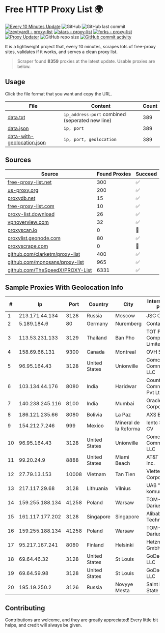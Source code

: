
# Free HTTP Proxy List 🌍

[![Every 10 Minutes Update](https://github.com/mertguvencli/http-proxy-list/actions/workflows/main.yml/badge.svg?branch=main)](https://github.com/mertguvencli/http-proxy-list/actions/workflows/main.yml)
![GitHub](https://img.shields.io/github/license/mertguvencli/http-proxy-list)
![GitHub last commit](https://img.shields.io/github/last-commit/mertguvencli/http-proxy-list)
[![zevtyardt - proxy-list](https://img.shields.io/static/v1?label=zevtyardt&message=proxy-list&color=blue&logo=github)](https://github.com/zevtyardt/proxy-list "Go to GitHub repo")
[![stars - proxy-list](https://img.shields.io/github/stars/zevtyardt/proxy-list?style=social)](https://github.com/zevtyardt/proxy-list)
[![forks - proxy-list](https://img.shields.io/github/forks/zevtyardt/proxy-list?style=social)](https://github.com/zevtyardt/proxy-list)
[![Proxy Updater](https://github.com/zevtyardt/proxy-list/workflows/Proxy%20Updater/badge.svg)](https://github.com/zevtyardt/proxy-list/actions?query=workflow:"Proxy+Updater")
![GitHub repo size](https://img.shields.io/github/repo-size/zevtyardt/proxy-list)
[![GitHub commit activity](https://img.shields.io/github/commit-activity/m/zevtyardt/proxy-list?logo=commits)](https://github.com/zevtyardt/proxy-list/commits/main)

It is a lightweight project that, every 10 minutes, scrapes lots of free-proxy sites, validates if it works, and serves a clean proxy list.

> Scraper found **8359** proxies at the latest update. Usable proxies are below.

## Usage

Click the file format that you want and copy the URL.

|File|Content|Count|
|----|-------|-----|
|[data.txt](https://raw.githubusercontent.com/mertguvencli/http-proxy-list/main/proxy-list/data.txt)|`ip_address:port` combined (seperated new line)|389|
|[data.json](https://raw.githubusercontent.com/mertguvencli/http-proxy-list/main/proxy-list/data.json)|`ip, port`|389|
|[data-with-geolocation.json](https://raw.githubusercontent.com/mertguvencli/http-proxy-list/main/proxy-list/data-with-geolocation.json)|`ip, port, geolocation`|389|

## Sources

|Source|Found Proxies|Succeed|
|------|-------------|-------|
|[free-proxy-list.net](https://free-proxy-list.net)|300|✅|
|[us-proxy.org](https://www.us-proxy.org)|200|✅|
|[proxydb.net](http://proxydb.net)|15|✅|
|[free-proxy-list.com](https://free-proxy-list.com/?page=&port=&type%5B%5D=http&type%5B%5D=https&up_time=0&search=Search)|10|✅|
|[proxy-list.download](https://www.proxy-list.download/HTTP)|26|✅|
|[vpnoverview.com](https://vpnoverview.com/privacy/anonymous-browsing/free-proxy-servers)|32|✅|
|[proxyscan.io](https://www.proxyscan.io)|0|🚫|
|[proxylist.geonode.com](https://proxylist.geonode.com/api/proxy-list?limit=300&page=1&sort_by=lastChecked&sort_type=desc&protocols=http,https)|80|✅|
|[proxyscrape.com](https://api.proxyscrape.com/v2/?request=displayproxies&protocol=http&timeout=10000&country=all&ssl=all&anonymity=all)|0|🚫|
|[github.com/clarketm/proxy-list](https://raw.githubusercontent.com/clarketm/proxy-list/master/proxy-list-raw.txt)|400|✅|
|[github.com/monosans/proxy-list](https://raw.githubusercontent.com/monosans/proxy-list/main/proxies/http.txt)|965|✅|
|[github.com/TheSpeedX/PROXY-List](https://raw.githubusercontent.com/TheSpeedX/PROXY-List/master/http.txt)|6331|✅|


## Sample Proxies With Geolocation Info

|#|Ip|Port|Country|City|Internet Service Provider|
|-|--|----|-------|----|-------------------------|
|1|213.171.44.134|3128|Russia|Moscow|JSC Comcor|
|2|5.189.184.6|80|Germany|Nuremberg|Contabo GmbH|
|3|113.53.231.133|3129|Thailand|Ban Pho|TOT Public Company Limited|
|4|158.69.66.131|9300|Canada|Montreal|OVH SAS|
|5|96.95.164.43|3128|United States|Unionville|Comcast Cable Communications, LLC|
|6|103.134.44.176|8080|India|Haridwar|Countrylink Communiction Pvt Ltd|
|7|140.238.245.116|8100|India|Mumbai|Oracle Corporation|
|8|186.121.235.66|8080|Bolivia|La Paz|AXS Bolivia S. A.|
|9|154.212.7.246|999|Mexico|Mineral de la Reforma|Ientc S De RL De CV|
|10|96.95.164.43|3128|United States|Unionville|Comcast Cable Communications, LLC|
|11|99.20.24.9|8888|United States|Miami Beach|AT&T Services, Inc.|
|12|27.79.13.153|10008|Vietnam|Tan Tien|Viettel Corporation|
|13|217.117.29.68|3128|Lithuania|Vilnius|UAB "Baltnetos komunikacijos"|
|14|159.255.188.134|41258|Poland|Warsaw|TOM-NET s.c. Dariusz Koper|
|15|161.117.177.202|3128|Singapore|Singapore|Alibaba (US) Technology Co.|
|16|159.255.188.134|41258|Poland|Warsaw|TOM-NET s.c. Dariusz Koper|
|17|95.217.167.241|8080|Finland|Helsinki|Hetzner Online GmbH|
|18|69.64.46.32|3128|United States|St Louis|GoDaddy.com, LLC|
|19|69.64.59.98|3128|United States|St Louis|GoDaddy.com, LLC|
|20|195.19.250.2|3126|Russia|Novyye Mesta|Saint Petersburg State University|



## Contributing

Contributions are welcome, and they are greatly appreciated! Every
little bit helps, and credit will always be given.

